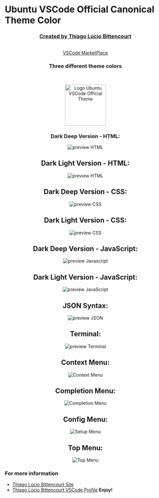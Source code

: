# Ubuntu VSCode Official Canonical Theme Color
<div align="center">
  <h3><a href="https://thiagolucio.com.br">Created by Thiago Lúcio Bittencourt</a></h3>
    <br/>
  <a href="https://marketplace.visualstudio.com/items?itemName=ThiagoLcioBittencourt.ubuntuvscode">VSCode MarketPlace</a>
    <br/>
  <h3>Three different theme colors</h3>
    <br/>

  <p align="center">
    <img width="128px" src="https://thiagolucio.com.br/downloads/ubuntuvscodetheme/logo.png" title="Logo Ubuntu VSCode Official Theme" alt="Logo Ubuntu VSCode Official Theme">
  </p>

  ### Dark Deep Version - HTML:
  <p align="center">
    <img src="https://thiagolucio.com.br/downloads/ubuntuvscodetheme/UbuntuVScodeContrastHTML.png" alt="preview HTML"/>
  </p>

  ## Dark Light Version - HTML:
  <p align="center">
    <img src="https://thiagolucio.com.br/downloads/ubuntuvscodetheme/UbuntuVScodeHTML.png" alt="preview HTML"/>
  </p>

  ## Dark Deep Version - CSS:
  <p align="center">
    <img src="https://thiagolucio.com.br/downloads/ubuntuvscodetheme/UbuntuVSCodeContrastCSS.png" alt="preview CSS"/>
  </p>

  ## Dark Light Version - CSS:
  <p align="center">
    <img src="https://thiagolucio.com.br/downloads/ubuntuvscodetheme/UbuntuThemeCSS.png" alt="preview CSS"/>
  </p>  

  ## Dark Deep Version - JavaScript:
  <p align="center">
    <img src="https://thiagolucio.com.br/downloads/ubuntuvscodetheme/UbuntuVSCodeContrastJS.png" alt="preview Javascript"/>
  </p>

  ## Dark Light Version - JavaScript:
  <p align="center">
    <img src="https://thiagolucio.com.br/downloads/ubuntuvscodetheme/UbuntuVSCodeJS.png" alt="preview JavaScript"/>
  </p>  

  ## JSON Syntax:
  <p align="center">
    <img src="https://thiagolucio.com.br/downloads/ubuntuvscodetheme/UbuntuVSCodeJSON.png" alt="preview JSON"/>
  </p>  

  ## Terminal:
  <p align="center">
    <img src="https://thiagolucio.com.br/downloads/ubuntuvscodetheme/UbuntuVSCOdeTerminal.png" alt="preview Terminal"/>
  </p>  

  ## Context Menu:
  <p align="center">
    <img src="https://thiagolucio.com.br/downloads/ubuntuvscodetheme/UbuntuVSCodeContextMenu.png" alt="Context Menu"/>
  </p>  

  ## Completion Menu:
  <p align="center">
    <img src="https://thiagolucio.com.br/downloads/ubuntuvscodetheme/UbuntuVSCodeCompletionMenu.png" alt="Completion Menu"/>
  </p>

  ## Config Menu:
  <p align="center">
    <img src="https://thiagolucio.com.br/downloads/ubuntuvscodetheme/UbuntuVSCodeSetMenu.png" alt="Setup Menu"/>
  </p>

  ## Top Menu:
  <p align="center">
    <img src="https://thiagolucio.com.br/downloads/ubuntuvscodetheme/UbuntuVSCodeTopMenu.png" alt="Top Menu"/>
  </p>
</div>

  ### For more information
  * [Thiago Lúcio Bittencourt Site](https://thiagolucio.com.br/)
  * [Thiago Lúcio Bittencourt VSCode Profile](https://marketplace.visualstudio.com/manage/publishers/thiagolciobittencourt)
  **Enjoy!**